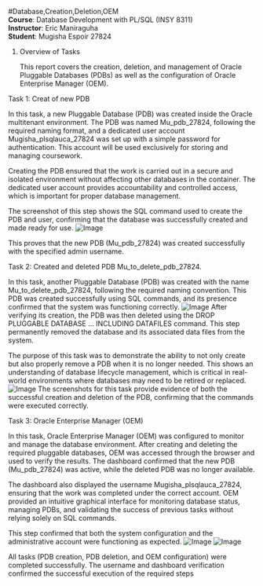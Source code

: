 #Database,Creation,Deletion,OEM  
**Course**: Database Development with PL/SQL (INSY 8311)  
**Instructor**: Eric Maniraguha  
**Student**: Mugisha Espoir 27824 


1. Overview of Tasks

   This report covers the creation, deletion, and management of Oracle Pluggable Databases (PDBs) as well as the configuration of Oracle Enterprise Manager (OEM).

Task 1: Creat of new PDB

In this task, a new Pluggable Database (PDB) was created inside the Oracle multitenant environment. The PDB was named Mu_pdb_27824, following the required naming format, and a dedicated user account Mugisha_plsqlauca_27824 was set up with a simple password for authentication. This account will be used exclusively for storing and managing coursework.

Creating the PDB ensured that the work is carried out in a secure and isolated environment without affecting other databases in the container. The dedicated user account provides accountability and controlled access, which is important for proper database management.

The screenshot of this step shows the SQL command used to create the PDB and user, confirming that the database was successfully created and made ready for use.
![Image](https://github.com/user-attachments/assets/4620e92f-744c-4e31-b7b5-e0cc9f8673d2)

This proves that the new PDB (Mu_pdb_27824) was created successfully with the specified admin username.


Task 2: Created and deleted PDB Mu_to_delete_pdb_27824.

In this task, another Pluggable Database (PDB) was created with the name Mu_to_delete_pdb_27824, 
following the required naming convention. This PDB was created successfully using SQL commands, and its presence confirmed that the system was functioning correctly.
![Image](https://github.com/user-attachments/assets/92936c78-3766-4f4f-8170-7e5ab477dd41)
After verifying its creation, the PDB was then deleted using the DROP PLUGGABLE DATABASE ... INCLUDING DATAFILES command.
This step permanently removed the database and its associated data files from the system.

The purpose of this task was to demonstrate the ability to not only create but also properly remove a PDB when it is no longer needed.
This shows an understanding of database lifecycle management, which is critical in real-world environments where databases may need to be retired or replaced.
![Image](https://github.com/user-attachments/assets/2b19d00c-7cf7-4d1e-844e-6996b49e25f4)
The screenshots for this task provide evidence of both the successful creation and deletion of the PDB,
confirming that the commands were executed correctly.




Task 3: Oracle Enterprise Manager (OEM)

In this task, Oracle Enterprise Manager (OEM) was configured to monitor and manage the database environment. After creating and deleting the required pluggable databases, OEM was accessed through the browser and used to verify the results. The dashboard confirmed that the new PDB (Mu_pdb_27824) was active, while the deleted PDB was no longer available.

The dashboard also displayed the username Mugisha_plsqlauca_27824, ensuring that the work was completed under the correct account. OEM provided an intuitive graphical interface for monitoring database status, managing PDBs, and validating the success of previous tasks without relying solely on SQL commands.

This step confirmed that both the system configuration and the administrative account were functioning as expected.
![Image](https://github.com/user-attachments/assets/414e6ea7-8a1e-43e3-ad5c-eb7c85e4a3f9)
![Image](https://github.com/user-attachments/assets/aec0c737-877d-476d-8451-14c37fc7ea29)

All tasks (PDB creation, PDB deletion, and OEM configuration) were completed successfully. The username and dashboard verification confirmed the successful execution of the required steps
